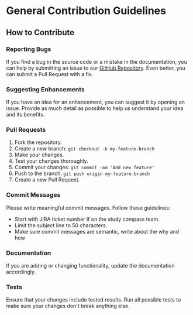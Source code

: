 # General Contribution Guidelines

## **How to Contribute**

### **Reporting Bugs**

If you find a bug in the source code or a mistake in the documentation, you can help by submitting an issue to our [GitHub Repository](https://github.com/Study-Compass/Study-Compass). Even better, you can submit a Pull Request with a fix.

### **Suggesting Enhancements**

If you have an idea for an enhancement, you can suggest it by opening an issue. Provide as much detail as possible to help us understand your idea and its benefits.

### **Pull Requests**

1. Fork the repository.
2. Create a new branch: `git checkout -b my-feature-branch`
3. Make your changes.
4. Test your changes thoroughly.
5. Commit your changes: `git commit -am 'Add new feature'`
6. Push to the branch: `git push origin my-feature-branch`
7. Create a new Pull Request.

### **Commit Messages**

Please write meaningful commit messages. Follow these guidelines:

- Start with JIRA ticket number if on the study compass team.
- Limit the subject line to 50 characters.
- Make sure commit messages are semantic, write about the why and how

### **Documentation**

If you are adding or changing functionality, update the documentation accordingly.

### **Tests**

Ensure that your changes include tested results. Run all possible tests to make sure your changes don't break anything else.


